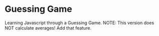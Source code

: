 # Guessing Game
Learning Javascript through a Guessing Game.
NOTE: This version does NOT calculate averages!  Add that feature. 
